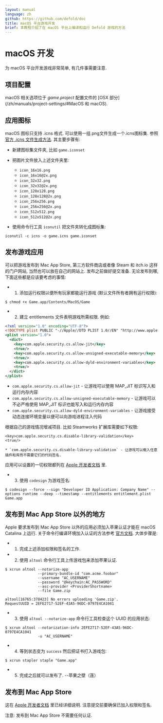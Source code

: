 ```yaml
---
layout: manual
language: zh
github: https://github.com/defold/doc
title: macOS 平台游戏开发
brief: 本教程介绍了在 macOS 平台上编译和运行 Defold 游戏的方法
---
```


# macOS 开发

为 macOS 平台开发游戏非常简单, 有几件事需要注意.

## 项目配置

macOS 相关选项位于 *game.project* 配置文件的 [OSX 部分](/zh/manuals/project-settings/#MacOS 和 macOS).

## 应用图标

macOS 图标只支持 .icns 格式. 可以使用一组.png文件生成一个.icns图标集. 参照 [官方 .icns 文件生成方法](https://developer.apple.com/library/archive/documentation/GraphicsAnimation/Conceptual/HighResolutionOSX/Optimizing/Optimizing.html). 其主要步骤有:

* 新建图标集文件夹, 比如 `game.iconset`
* 把图片文件放入上述文件夹里:

    * `icon_16x16.png`
    * `icon_16x16@2x.png`
    * `icon_32x32.png`
    * `icon_32x32@2x.png`
    * `icon_128x128.png`
    * `icon_128x128@2x.png`
    * `icon_256x256.png`
    * `icon_256x256@2x.png`
    * `icon_512x512.png`
    * `icon_512x512@2x.png`

* 使用命令行工具 `iconutil` 把文件夹转化成图标集:

```
iconutil -c icns -o game.icns game.iconset
```

## 发布游戏应用
可以把游戏发布到 Mac App Store, 第三方软件商店或者像 Steam 和 itch.io 这样的门户网站, 当然也可以放在自己的网站上. 发布之前做好提交准备. 无论发布到哪, 下面这些都是应该要考虑的事情:

* 1) 添加运行权限以便所有玩家都能运行游戏 (默认文件所有者拥有运行权限):

```
$ chmod +x Game.app/Contents/MacOS/Game
```

* 2) 建立 entitlements 文件表明游戏所需权限. 例如:

```xml
<?xml version="1.0" encoding="UTF-8"?>
<!DOCTYPE plist PUBLIC "-//Apple//DTD PLIST 1.0//EN" "http://www.apple.com/DTDs/PropertyList-1.0.dtd">
<plist version="1.0">
  <dict>
    <key>com.apple.security.cs.allow-jit</key>
    <true/>
    <key>com.apple.security.cs.allow-unsigned-executable-memory</key>
    <true/>
    <key>com.apple.security.cs.allow-dyld-environment-variables</key>
    <true/>
  </dict>
</plist>
```

  * `com.apple.security.cs.allow-jit` - 让游戏可以使用 MAP_JIT 标识写入和运行内存内容
  * `com.apple.security.cs.allow-unsigned-executable-memory` - 让游戏可以不必严格使用 MAP_JIT 标识也能写入和运行内存内容
  * `com.apple.security.cs.allow-dyld-environment-variables` - 让游戏接受动态连接环境变量以便可以向游戏进程注入代码

根据自己的游戏情况增减项目. 比如 Steamworks 扩展库需要如下权限:

```
<key>com.apple.security.cs.disable-library-validation</key>
<true/>
```

    * `com.apple.security.cs.disable-library-validation` - 让游戏可以载入任意插件和库而不需要它们的代码签名.

应用可以设置的一切权限都列在 [Apple 开发者文档](https://developer.apple.com/documentation/bundleresources/entitlements) 里.

* 3) 使用 `codesign` 为游戏签名:

```
$ codesign --force --sign "Developer ID Application: Company Name" --options runtime --deep --timestamp --entitlements entitlement.plist Game.app
```

## 发布到 Mac App Store 以外的地方
Apple 要求发布到 Mac App Store 以外的应用必须加入苹果认证才能在 macOS Catalina 上运行. 关于命令行编译环境加入认证的方法参考 [官方文档](https://developer.apple.com/documentation/Xcode/notarizing_macos_software_before_distribution/customizing_the_notarization_workflow). 大体步骤是:

* 1) 完成上述添加权限和签名的工作.

* 2) 使用 `altool` 命令行工具上传游戏包来添加苹果认证.

```
$ xcrun altool --notarize-app
               --primary-bundle-id "com.acme.foobar"
               --username "AC_USERNAME"
               --password "@keychain:AC_PASSWORD"
               --asc-provider <ProviderShortname>
               --file Game.zip

altool[16765:378423] No errors uploading 'Game.zip'.
RequestUUID = 2EFE2717-52EF-43A5-96DC-0797E4CA1041
```

* 3) 使用 `altool --notarize-app` 命令行工具检查这个 UUID 的应用状态:

```
$ xcrun altool --notarization-info 2EFE2717-52EF-43A5-96DC-0797E4CA1041
               -u "AC_USERNAME"
```

* 4) 等到状态变为 `success` 然后把证书打入游戏包:

```
$ xcrun stapler staple "Game.app"
```

* 5) 完成之后就可以发布了. --苹果之壁（莲）

## 发布到 Mac App Store
这在 [Apple 开发者文档](https://developer.apple.com/macos/submit/) 里已经详细说明. 注意提交前要确保已加入权限和签名.

注意: 发布到 Mac App Store 不需要任何认证.
